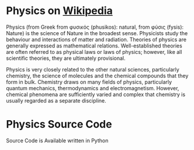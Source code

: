 # Physics on [Wikipedia](https://en.wikipedia.org/wiki/Physics)
Physics (from Greek from φυσικός (phusikos): natural, from φύσις (fysis): Nature) is the science of Nature in the broadest sense. Physicists study the behaviour and interactions of matter and radiation. Theories of physics are generally expressed as mathematical relations. Well-established theories are often referred to as physical laws or laws of physics; however, like all scientific theories, they are ultimately provisional.

Physics is very closely related to the other natural sciences, particularly chemistry, the science of molecules and the chemical compounds that they form in bulk. Chemistry draws on many fields of physics, particularly quantum mechanics, thermodynamics and electromagnetism. However, chemical phenomena are sufficiently varied and complex that chemistry is usually regarded as a separate discipline.
# Physics Source Code
Source Code is Available written in Python
